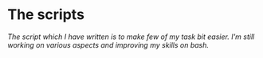 # The scripts

_The script which I have written is to make few of my task bit easier. I'm still working on various aspects and improving my skills on bash._
